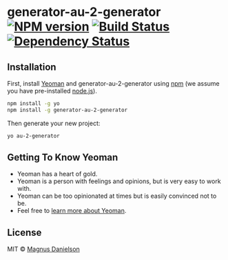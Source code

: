 # generator-au-2-generator [![NPM version][npm-image]][npm-url] [![Build Status][travis-image]][travis-url] [![Dependency Status][daviddm-image]][daviddm-url]
> 

## Installation

First, install [Yeoman](http://yeoman.io) and generator-au-2-generator using [npm](https://www.npmjs.com/) (we assume you have pre-installed [node.js](https://nodejs.org/)).

```bash
npm install -g yo
npm install -g generator-au-2-generator
```

Then generate your new project:

```bash
yo au-2-generator
```

## Getting To Know Yeoman

 * Yeoman has a heart of gold.
 * Yeoman is a person with feelings and opinions, but is very easy to work with.
 * Yeoman can be too opinionated at times but is easily convinced not to be.
 * Feel free to [learn more about Yeoman](http://yeoman.io/).

## License

MIT © [Magnus Danielson]()


[npm-image]: https://badge.fury.io/js/generator-au-2-generator.svg
[npm-url]: https://npmjs.org/package/generator-au-2-generator
[travis-image]: https://travis-ci.com/magnusdanielson/generator-au-2-generator.svg?branch=master
[travis-url]: https://travis-ci.com/magnusdanielson/generator-au-2-generator
[daviddm-image]: https://david-dm.org/magnusdanielson/generator-au-2-generator.svg?theme=shields.io
[daviddm-url]: https://david-dm.org/magnusdanielson/generator-au-2-generator
